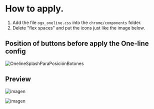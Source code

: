 # How to apply. 
<ol>
  <li>Add the file <code>ogx_oneline.css</code> into the <code>chrome/components</code> folder.</li>
  <li>Delete "flex spaces" and put the icons just like the image below. </li>
</ol>

## Position of buttons before apply the One-line config

![OnelineSplashParaPosiciónBotones](https://user-images.githubusercontent.com/22057609/213766636-6cc2cbe4-4c1d-4b6a-92d1-323857a420f0.png)

## Preview
![imagen](https://user-images.githubusercontent.com/22057609/196294613-0d40bef9-e1e2-4ec3-a44e-b6ff3cce5433.png)

![imagen](https://user-images.githubusercontent.com/22057609/206764591-03a8766e-6f83-4343-a5a6-aa2db6e1addf.png)
